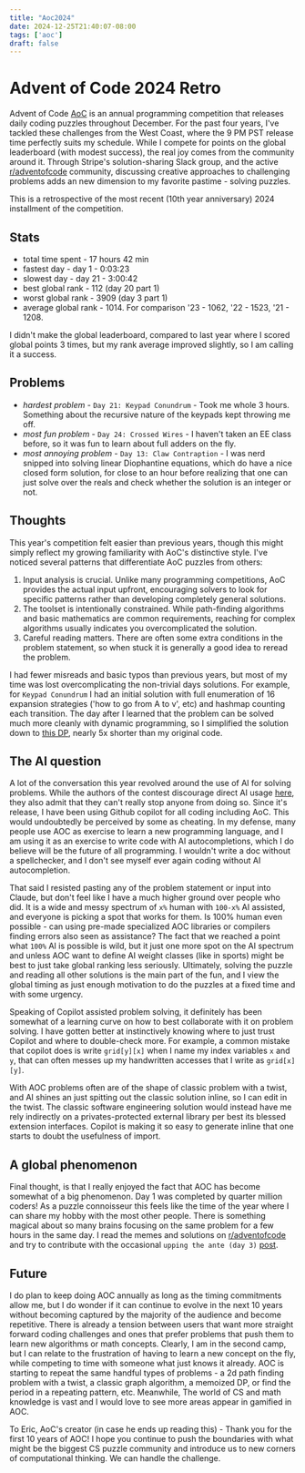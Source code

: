 ```yaml
---
title: "Aoc2024"
date: 2024-12-25T21:40:07-08:00
tags: ['aoc']
draft: false
---
```


# Advent of Code 2024 Retro

Advent of Code [AoC](https://adventofcode.com/) is an annual programming
competition that releases daily coding puzzles throughout December. For the past
four years, I've tackled these challenges from the West Coast, where the 9 PM
PST release time perfectly suits my schedule. While I compete for points on the
global leaderboard (with modest success), the real joy comes from the community
around it. Through Stripe's solution-sharing Slack group, and the active
[r/adventofcode](https://www.reddit.com/r/adventofcode/) community, discussing
creative approaches to challenging problems adds an new dimension to my favorite
pastime - solving puzzles.

This is a retrospective of the most recent (10th year anniversary) 2024
installment of the competition.

## Stats

- total time spent - 17 hours 42 min
- fastest day - day 1 - 0:03:23
- slowest day - day 21 - 3:00:42
- best global rank - 112 (day 20 part 1)
- worst global rank - 3909 (day 3 part 1)
- average global rank - 1014. For comparison '23 - 1062, '22 - 1523, '21 - 1208.

I didn't make the global leaderboard, compared to last year where I
scored global points 3 times, but my rank average improved slightly, so I am
calling it a success.

## Problems

- _hardest problem_ - `Day 21: Keypad Conundrum` - Took me whole 3 hours.
  Something about the recursive nature of the keypads kept throwing me off.
- _most fun problem_ - `Day 24: Crossed Wires` - I haven't taken an EE class
  before, so it was fun to learn about full adders on the fly.
- _most annoying problem_ - `Day 13: Claw Contraption` - I was nerd snipped into
  solving linear Diophantine equations, which do have a nice closed form
  solution, for close to an hour before realizing that one can just solve over
  the reals and check whether the solution is an integer or not.

## Thoughts

This year's competition felt easier than previous years, though this might
simply reflect my growing familiarity with AoC's distinctive style. I've noticed
several patterns that differentiate AoC puzzles from others:

1. Input analysis is crucial. Unlike many programming competitions, AoC provides
   the actual input upfront, encouraging solvers to look for specific patterns
   rather than developing completely general solutions.
1. The toolset is intentionally constrained. While path-finding algorithms and
   basic mathematics are common requirements, reaching for complex algorithms
   usually indicates you overcomplicated the solution.
1. Careful reading matters. There are often some extra conditions in the problem
   statement, so when stuck it is generally a good idea to reread the problem.

I had fewer misreads and basic typos than previous years, but most of my time
was lost overcomplicating the non-trivial days solutions. For example, for
`Keypad Conundrum` I had an initial solution with full enumeration of 16
expansion strategies ('how to go from A to v', etc) and hashmap counting each
transition. The day after I learned that the problem can be solved much more
cleanly with dynamic programming, so I simplified the solution down to [this
DP](https://gist.github.com/rkirov/7dddd9a22e710bbcfb7a950fd804c6af), nearly 5x
shorter than my original code.

## The AI question

A lot of the conversation this year revolved around the use of AI for solving
problems. While the authors of the contest discourage direct AI usage
[here](https://adventofcode.com/2024/about), they also admit that they can't
really stop anyone from doing so. Since it's release, I have been using Github
copilot for all coding including AoC. This would undoubtedly be perceived by
some as cheating. In my defense, many people use AOC as exercise to learn a new
programming language, and I am using it as an exercise to write code with AI
autocompletions, which I do believe will be the future of all programming. I
wouldn't write a doc without a spellchecker, and I don't see myself ever again
coding without AI autocompletion.

That said I resisted pasting any of the problem statement or input into Claude,
but don't feel like I have a much higher ground over people who did. It is a
wide and messy spectrum of `x%` human with `100-x%` AI assisted, and everyone is
picking a spot that works for them. Is 100% human even possible - can using
pre-made specialized AOC libraries or compilers finding errors also seen as
assistance? The fact that we reached a point what `100%` AI is possible is wild,
but it just one more spot on the AI spectrum and unless AOC want to define AI
weight classes (like in sports) might be best to just take global ranking less
seriously. Ultimately, solving the puzzle and reading all other solutions is the
main part of the fun, and I view the global timing as just enough motivation to
do the puzzles at a fixed time and with some urgency.

Speaking of Copilot assisted problem solving, it definitely has been somewhat of
a learning curve on how to best collaborate with it on problem solving. I have
gotten better at instinctively knowing where to just trust Copilot and where to
double-check more. For example, a common mistake that copilot does is write
`grid[y][x]` when I name my index variables `x` and `y`, that can often messes
 up my handwritten accesses that I write as `grid[x][y]`.
 
With AOC problems often are of the shape of classic problem with a twist, and AI
shines an just spitting out the classic solution inline, so I can edit in the
twist. The classic software engineering solution would instead have me rely
indirectly on a privates-protected external library per best its blessed
extension interfaces. Copilot is making it so easy to generate inline that one
starts to doubt the usefulness of import.

## A global phenomenon

Final thought, is that I really enjoyed the fact that AOC has become somewhat of
a big phenomenon. Day 1 was completed by quarter million coders! As a puzzle
connoisseur this feels like the time of the year where I can share my hobby with
the most other people. There is something magical about so many brains focusing
on the same problem for a few hours in the same day. I read the memes and
solutions on [r/adventofcode](https://www.reddit.com/r/adventofcode/) and try to
contribute with the occasional `upping the ante (day 3)`
[post](https://www.reddit.com/r/adventofcode/comments/1hel4lt/2024_day_13_part_3/).

## Future

I do plan to keep doing AOC annually as long as the timing commitments allow me,
but I do wonder if it can continue to evolve in the next 10 years without
becoming captured by the majority of the audience and become repetitive. There
is already a tension between users that want more straight forward coding
challenges and ones that prefer problems that push them to learn new algorithms
or math concepts. Clearly, I am in the second camp, but I can relate to the
frustration of having to learn a new concept on the fly, while competing to time
with someone what just knows it already. AOC is starting to repeat the same
handful types of problems - a 2d path finding problem with a twist, a classic
graph algorithm, a memoized DP, or find the period in a repeating pattern, etc.
Meanwhile, The world of CS and math knowledge is vast and I would love to see
more areas appear in gamified in AOC.

To Eric, AoC's creator (in case he ends up reading this) - Thank you for the
first 10 years of AOC! I hope you continue to push the boundaries with what
might be the biggest CS puzzle community and introduce us to new corners of
computational thinking. We can handle the challenge.